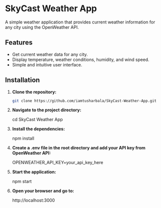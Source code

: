 # SkyCast Weather App

A simple weather application that provides current weather information for any city using the OpenWeather API.


## Features

- Get current weather data for any city.
- Display temperature, weather conditions, humidity, and wind speed.
- Simple and intuitive user interface.



## Installation

1. **Clone the repository:**

   ```sh
   git clone https://github.com/iamtusharbala/SkyCast-Weather-App.git


2. **Navigate to the project directory:**

    cd SkyCast Weather App


3. **Install the dependencies:**

    npm install


4. **Create a .env file in the root directory and add your API key from OpenWeather API:**

    OPENWEATHER_API_KEY=your_api_key_here


5. **Start the application:**

    npm start

6. **Open your browser and go to:**

    http://localhost:3000
